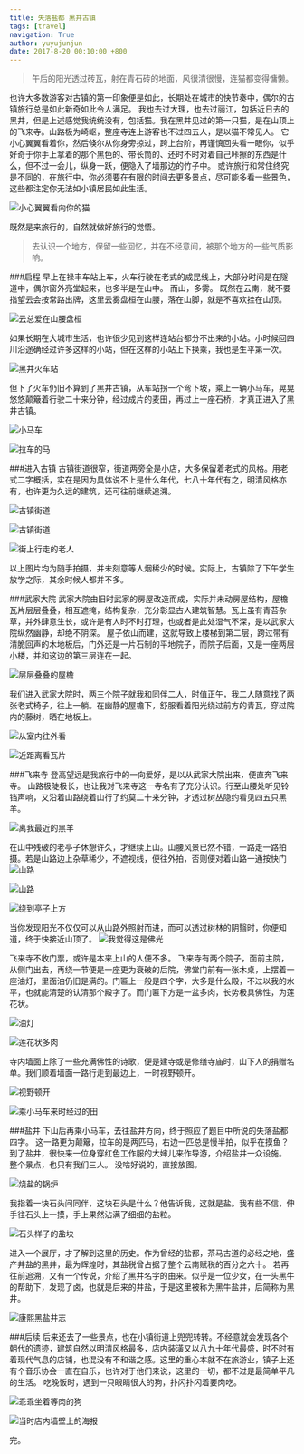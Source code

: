 ```yaml
---
title: 失落盐都 黑井古镇
tags: [travel]
navigation: True
author: yuyujunjun
date: 2017-8-20 00:10:00 +800
---
```


> 午后的阳光透过砖瓦，射在青石砖的地面，风很清很慢，连猫都变得慵懒。

也许大多数游客对古镇的第一印象便是如此，长期处在城市的快节奏中，偶尔的古镇旅行总是如此新奇如此令人满足。
我也去过大理，也去过丽江，包括近日去的黑井，但是上述感觉我统统没有，包括猫。我在黑井见过的第一只猫，是在山顶上的飞来寺。山路极为崎岖，整座寺连上游客也不过四五人，是以猫不常见人。
它小心翼翼看着你，然后倏尔从你身旁掠过，跨上台阶，再谨慎回头看一眼你，似乎好奇于你手上拿着的那个黑色的、带长筒的、还时不时对着自己咔擦的东西是什么，但不过一会儿，纵身一跃，便隐入了墙那边的竹子中。
或许旅行和常住终究是不同的，在旅行中，你必须要在有限的时间去更多景点，尽可能多看一些景色，这些都注定你无法如小镇居民如此生活。

![小心翼翼看向你的猫](http://upload-images.jianshu.io/upload_images/3240209-b005e7a97ef2ccfb.jpg?imageMogr2/auto-orient/strip%7CimageView2/2/w/1240)

既然是来旅行的，自然就做好旅行的觉悟。
>去认识一个地方，保留一些回忆，并在不经意间，被那个地方的一些气质影响。

###启程
早上在禄丰车站上车，火车行驶在老式的成昆线上，大部分时间是在隧道中，偶尔窗外亮堂起来，也多半是在山中。
而山，多雾。
既然在云南，就不要指望云会按常路出牌，这里云雾盘桓在山腰，落在山脚，就是不喜欢挂在山顶。


![云总爱在山腰盘桓](http://upload-images.jianshu.io/upload_images/3240209-18698b153863981f.jpg?imageMogr2/auto-orient/strip%7CimageView2/2/w/1240)

如果长期在大城市生活，也许很少见到这样连站台都分不出来的小站。小时候回四川沿途确经过许多这样的小站，但在这样的小站上下换乘，我也是生平第一次。

![黑井火车站](http://upload-images.jianshu.io/upload_images/3240209-5c7f57005a19aede.jpg?imageMogr2/auto-orient/strip%7CimageView2/2/w/1240)

但下了火车仍旧不算到了黑井古镇，从车站拐一个弯下坡，乘上一辆小马车，晃晃悠悠颠簸着行驶二十来分钟，经过成片的麦田，再过上一座石桥，才真正进入了黑井古镇。


![小马车](http://upload-images.jianshu.io/upload_images/3240209-61b7ed5e15dd523b.jpg?imageMogr2/auto-orient/strip%7CimageView2/2/w/1240)



![拉车的马](http://upload-images.jianshu.io/upload_images/3240209-543b011ac7431c20.jpg?imageMogr2/auto-orient/strip%7CimageView2/2/w/1240)

###进入古镇
古镇街道很窄，街道两旁全是小店，大多保留着老式的风格。用老式二字概括，实在是因为具体说不上是什么年代，七八十年代有之，明清风格亦有，也许更为久远的建筑，还可往前继续追溯。


![古镇街道](http://upload-images.jianshu.io/upload_images/3240209-4ff56fea235ba3a7.jpg?imageMogr2/auto-orient/strip%7CimageView2/2/w/1240)



![古镇街道](http://upload-images.jianshu.io/upload_images/3240209-3ec976efe588afd7.jpg?imageMogr2/auto-orient/strip%7CimageView2/2/w/1240)

![街上行走的老人](http://upload-images.jianshu.io/upload_images/3240209-55531cdd7b3771fa.jpg?imageMogr2/auto-orient/strip%7CimageView2/2/w/1240)

以上图片均为随手拍摄，并未刻意等人烟稀少的时候。实际上，古镇除了下午学生放学之际，其余时候人都并不多。

###武家大院
武家大院由旧时武家的房屋改造而成，实际并未动房屋结构，屋檐瓦片层层叠叠，相互遮掩，结构复杂，充分彰显古人建筑智慧。瓦上虽有青苔杂草，并外肆意生长，或许是有人时不时打理，也或者是此处湿气不深，是以武家大院纵然幽静，却绝不阴深。
屋子依山而建，这就导致上楼梯到第二层，跨过带有清脆回声的木地板后，门外还是一片石制的平地院子，而院子后面，又是一座两层小楼，并和这边的第三层连在一起。

![层层叠叠的屋檐](http://upload-images.jianshu.io/upload_images/3240209-06a1efa355886bdb.jpg?imageMogr2/auto-orient/strip%7CimageView2/2/w/1240)

我们进入武家大院时，两三个院子就我和同伴二人，时值正午，我二人随意找了两张老式椅子，往上一躺。在幽静的屋檐下，舒服看着阳光绕过前方的青瓦，穿过院内的藤树，晒在地板上。

![从室内往外看](http://upload-images.jianshu.io/upload_images/3240209-07fd50698250212e.jpg?imageMogr2/auto-orient/strip%7CimageView2/2/w/1240)


![近距离看瓦片](http://upload-images.jianshu.io/upload_images/3240209-fb9b6a1e1e2f9bff.jpg?imageMogr2/auto-orient/strip%7CimageView2/2/w/1240)

###飞来寺
登高望远是我旅行中的一向爱好，是以从武家大院出来，便直奔飞来寺。
山路极陡极长，也让我对飞来寺这一寺名有了充分认识。行至山腰处听见铃铛声响，又沿着山路绕着山行了约莫二十来分钟，才透过树丛隐约看见四五只黑羊。

![离我最近的黑羊](http://upload-images.jianshu.io/upload_images/3240209-49d70820cd02b861.jpg?imageMogr2/auto-orient/strip%7CimageView2/2/w/1240)

在山中残破的老亭子休憩许久，才继续上山。山腰风景已然不错，一路走一路拍摄。若是山路边上杂草稀少，不遮视线，便往外拍，否则便对着山路一通按快门
![山路](http://upload-images.jianshu.io/upload_images/3240209-92d61fb839166af4.jpg?imageMogr2/auto-orient/strip%7CimageView2/2/w/1240)

![山路](http://upload-images.jianshu.io/upload_images/3240209-94c86ad482e6e6d6.jpg?imageMogr2/auto-orient/strip%7CimageView2/2/w/1240)


![绕到亭子上方](http://upload-images.jianshu.io/upload_images/3240209-bf1c60e806a43137.jpg?imageMogr2/auto-orient/strip%7CimageView2/2/w/1240)

当你发现阳光不仅仅可以从山路外照射而进，而可以透过树林的阴翳时，你便知道，终于快接近山顶了。
![我觉得这是佛光](http://upload-images.jianshu.io/upload_images/3240209-5b4680600875dfee.jpg?imageMogr2/auto-orient/strip%7CimageView2/2/w/1240)

飞来寺不收门票，或许是本来上山的人便不多。
飞来寺有两个院子，面前主院，从侧门出去，再绕一节便是一座更为衰破的后院，佛堂门前有一张木桌，上摆着一座油灯，里面油仍旧是满的。门匾上一般是四个字，大多是什么殿，不过以我的水平，也就能清楚的认清那个殿字了。而门匾下方是一盆多肉，长势极具佛性，为莲花状。


![油灯](http://upload-images.jianshu.io/upload_images/3240209-d068d0ac22a82ac5.jpg?imageMogr2/auto-orient/strip%7CimageView2/2/w/1240)


![莲花状多肉](http://upload-images.jianshu.io/upload_images/3240209-6aaf559048d84bc5.jpg?imageMogr2/auto-orient/strip%7CimageView2/2/w/1240)

寺内墙面上除了一些充满佛性的诗歌，便是建寺或是修缮寺庙时，山下人的捐赠名单。我们顺着墙面一路行走到最边上，一时视野顿开。

![视野顿开](http://upload-images.jianshu.io/upload_images/3240209-b3dbe2b9335e274c.jpg?imageMogr2/auto-orient/strip%7CimageView2/2/w/1240)


![乘小马车来时经过的田](http://upload-images.jianshu.io/upload_images/3240209-cf0ea30cae9e7abd.jpg?imageMogr2/auto-orient/strip%7CimageView2/2/w/1240)

###盐井
下山后再乘小马车，去往盐井方向，终于照应了题目中所说的失落盐都四字。
这一路更为颠簸，拉车的是两匹马，右边一匹总是慢半拍，似乎在摸鱼？到了盐井，很快来一位身穿红色工作服的大婶儿来作导游，介绍盐井一众设施。
整个景点，也只有我们三人。
没啥好说的，直接放图。


![烧盐的锅炉](http://upload-images.jianshu.io/upload_images/3240209-b2be161361aba232.jpg?imageMogr2/auto-orient/strip%7CimageView2/2/w/1240)


我指着一块石头问同伴，这块石头是什么？他告诉我，这就是盐。我有些不信，伸手往石头上一摸，手上果然沾满了细细的盐粒。

![石头样子的盐块](http://upload-images.jianshu.io/upload_images/3240209-9c733000e9d963c6.jpg?imageMogr2/auto-orient/strip%7CimageView2/2/w/1240)

进入一个展厅，才了解到这里的历史。作为曾经的盐都，茶马古道的必经之地，盛产井盐的黑井，最为辉煌时，其盐税曾占据了整个云南赋税的百分之六十。
若再往前追溯，又有一个传说，介绍了黑井名字的由来。似乎是一位少女，在一头黑牛的帮助下，发现了卤，也就是后来的井盐，于是这里被称为黑牛盐井，后简称为黑井。


![康熙黑盐井志](http://upload-images.jianshu.io/upload_images/3240209-cc8bd63e2ca535ce.jpg?imageMogr2/auto-orient/strip%7CimageView2/2/w/1240)

###后续
后来还去了一些景点，也在小镇街道上兜兜转转。不经意就会发现各个朝代的遗迹，建筑自然以明清风格最多，店内装潢又以八九十年代最盛，时不时有着现代气息的店铺，也混没有不和谐之感。这里的重心本就不在旅游业，镇子上还有个音乐协会一直在自乐，也许对于他们来说，这里的一切，都不过是最简单平凡的生活。
吃晚饭时，遇到一只眼睛很大的狗，扑闪扑闪着要肉吃。

![乖乖坐着等肉的狗](http://upload-images.jianshu.io/upload_images/3240209-03c12cb9615309f1.jpg?imageMogr2/auto-orient/strip%7CimageView2/2/w/1240)


![当时店内墙壁上的海报](http://upload-images.jianshu.io/upload_images/3240209-d4201415f787ae2d.jpg?imageMogr2/auto-orient/strip%7CimageView2/2/w/1240)


完。